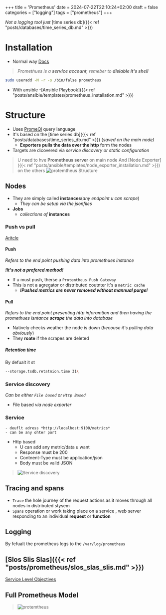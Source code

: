 +++
title = 'Prometheus'
date = 2024-07-22T22:10:24+02:00
draft = false
categories = ["logging"]
tags = ["prometheus"]
+++

*Not a logging tool just* [time series db]({{< ref "posts/databases/time_series_db.md" >}}) 
# Installation
- Normal way
[Docs](https://stevescargall.com/blog/2021/12/how-to-install-prometheus-and-grafana-on-fedora-server/)

> *Promethues  is a **service account**, remeber to* ***dislable it's shell*** 
```bash
sudo useradd -M -r -s /bin/false prometheus
```
- With ansible 
    -[Ansible Playbook]({{< ref "posts/ansible/templates/prometheus_installation.md" >}})



# Structure  
- Uses [PromeQl](https://prometheus.io/docs/prometheus/latest/querying/basics/) query language 
- It's based on the [time series db]({{< ref "posts/databases/time_series_db.md" >}}) (*saved on the main node)*
    - **Exporters** **pulls the data over the http** form the nodes 
- Targets are dicovered via *service discovery or static configuration* 
>U need to hve **Prometheus server** on main node
>And [Node Exporter]({{< ref "posts/ansible/templates/node_exporter_installation.md" >}}) on the others
>![protemtheus Structure](/Notes/prometheus_structure.png)



## Nodes 
- They are simply  called **instances**(*any endpoint u can scrape*)
    - *They can be setup via the jsonfiles*
- **Jobs**
    - *collections of* **instances**



###  Push vs pull 
[Aritcle](https://prometheus.io/blog/2016/07/23/pull-does-not-scale-or-does-it/)
#### Push 
*Refers to the end point pushing data into promethues instance*

***!It's not a prefered method!***
- If u must push, therse a `Protemtheus Push Gateway`
- This is not a agregator or distributed coutnter  it's a  `metric cache`
    - ***!Pushed metrics are never removed without mannual purge!***
#### Pull
*Refers to the end point presenting http inforamtion and then having the promethues isntance **scrape** the data into database*
- Natively checks weather the node is down (*becouse it's pulling data obviously*)
- They **roate** if the scrapes are deleted
##### Retention time 
By defualt it st
```bash
--storage.tsdb.retatnion.time 31\
```
### Service discovery
*Can be either `File based` or `Http Based`*
- File based *via node exporter*
### Service
    - deuflt adress *http://localhost:9100/metrics*
    - can be any ohter port
- Http based
    - U can add any metric/data u want 
    - Response must be 200
    - Contnent-Type must be application/json 
    - Body must be valid JSON
>![Service discovery](/Notes/service_discovery.png)

## Tracing and spans
- `Trace` the hole journey of the request actions as it moves through all nodes in distributed stysem 
- `Spans` operation or work taking place on a service , web server responding  to an individual **request** or **function**

## Logging 
By fefualt the prometheus logs to the `/var/log/prometheus`

## [Slos Slis Slas]({{< ref "posts/prometheus/slos_slas_slis.md" >}})
[Service Level Objectives](https://sre.google/sre-book/service-level-objectives/)

## Full Prometheus Model
>![protemtheus](/Notes/prometheus_overwiev.png)
